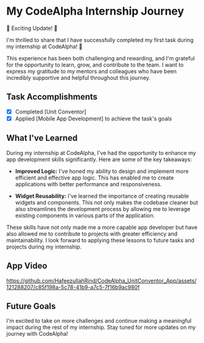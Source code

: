 # My CodeAlpha Internship Journey


🚀 Exciting Update! 🚀

I'm thrilled to share that I have successfully completed my first task during my internship at CodeAlpha! 🎉

This experience has been both challenging and rewarding, and I'm grateful for the opportunity to learn, grow, and contribute to the team. I want to express my gratitude to my mentors and colleagues who have been incredibly supportive and helpful throughout this journey.

## Task Accomplishments

- [x] Completed [Unit Conventor]
- [x] Applied [Mobile App Development] to achieve the task's goals

## What I've Learned

During my internship at CodeAlpha, I've had the opportunity to enhance my app development skills significantly. Here are some of the key takeaways:

- **Improved Logic:** I've honed my ability to design and implement more efficient and effective app logic. This has enabled me to create applications with better performance and responsiveness.

- **Widget Reusability:** I've learned the importance of creating reusable widgets and components. This not only makes the codebase cleaner but also streamlines the development process by allowing me to leverage existing components in various parts of the application.

These skills have not only made me a more capable app developer but have also allowed me to contribute to projects with greater efficiency and maintainability. I look forward to applying these lessons to future tasks and projects during my internship.

## App Video


https://github.com/HafeezullahRind/CodeAlpha_UnitConventor_App/assets/121288207/c85f198a-5c78-41b9-a7c5-7f16b9ac980f



## Future Goals

I'm excited to take on more challenges and continue making a meaningful impact during the rest of my internship. Stay tuned for more updates on my journey with CodeAlpha!
